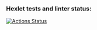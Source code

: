 ### Hexlet tests and linter status:
[![Actions Status](https://github.com/TatyanaRyzhkova93/java-project-61/actions/workflows/hexlet-check.yml/badge.svg)](https://github.com/TatyanaRyzhkova93/java-project-61/actions)